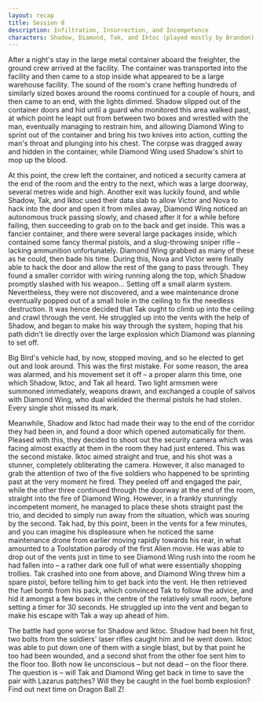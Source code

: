 ```yaml
---
layout: recap
title: Session 8
description: Infiltration, Insurrection, and Incompetence
characters: Shadow, Diamond, Tak, and Iktoc (played mostly by Brandon)
---
```

After a night's stay in the large metal container aboard the freighter, the ground crew arrived at the facility. The container was transported into the facility and then came to a stop inside what appeared to be a large warehouse facility. The sound of the room's crane hefting hundreds of similarly sized boxes around the rooms continued for a couple of hours, and then came to an end, with the lights dimmed. Shadow slipped out of the container doors and hid until a guard who monitored this area walked past, at which point he leapt out from between two boxes and wrestled with the man, eventually managing to restrain him, and allowing Diamond Wing to sprint out of the container and bring his two knives into action, cutting the man's throat and plunging into his chest. The corpse was dragged away and hidden in the container, while Diamond Wing used Shadow's shirt to mop up the blood.  

At this point, the crew left the container, and noticed a security camera at the end of the room and the entry to the next, which was a large doorway, several metres wide and high. Another exit was luckily found, and while Shadow, Tak, and Iktoc used their data slab to allow Victor and Nova to hack into the door and open it from miles away, Diamond Wing noticed an autonomous truck passing slowly, and chased after it for a while before failing, then succeeding to grab on to the back and get inside. This was a fancier container, and there were several large packages inside, which contained some fancy thermal pistols, and a slug-throwing sniper rifle – lacking ammunition unfortunately. Diamond Wing grabbed as many of these as he could, then bade his time. 
During this, Nova and Victor were finally able to hack the door and allow the rest of the gang to pass through. They found a smaller corridor with wiring running along the top, which Shadow promptly slashed with his weapon... Setting off a small alarm system. Nevertheless, they were not discovered, and a wee maintenance drone eventually popped out of a small hole in the ceiling to fix the needless destruction. It was hence decided that Tak ought to climb up into the ceiling and crawl through the vent. He struggled up into the vents with the help of Shadow, and began to make his way through the system, hoping that his path didn't lie directly over the large explosion which Diamond was planning to set off.  

Big Bird's vehicle had, by now, stopped moving, and so he elected to get out and look around. This was the first mistake. For some reason, the area was alarmed, and his movement set it off – a proper alarm this time, one which Shadow, Iktoc, and Tak all heard. Two light armsmen were summoned immediately, weapons drawn, and exchanged a couple of salvos with Diamond Wing, who dual wielded the thermal pistols he had stolen. Every single shot missed its mark.  

Meanwhile, Shadow and Iktoc had made their way to the end of the corridor they had been in, and found a door which opened automatically for them. Pleased with this, they decided to shoot out the security camera which was facing almost exactly at them in the room they had just entered. This was the second mistake. Iktoc aimed straight and true, and his shot was a stunner, completely obliterating the camera. However, it also managed to grab the attention of two of the five soldiers who happened to be sprinting past at the very moment he fired. They peeled off and engaged the pair, while the other three continued through the doorway at the end of the room, straight into the fire of Diamond Wing. However, in a frankly stunningly incompetent moment, he managed to place these shots straight past the trio, and decided to simply run away from the situation, which was souring by the second. 
Tak had, by this point, been in the vents for a few minutes, and you can imagine his displeasure when he noticed the same maintenance drone from earlier moving rapidly towards his rear, in what amounted to a Toolstation parody of the first Alien movie. He was able to drop out of the vents just in time to see Diamond Wing rush into the room he had fallen into – a rather dark one full of what were essentially shopping trollies. Tak crashed into one from above, and Diamond Wing threw him a spare pistol, before telling him to get back into the vent. He then retrieved the fuel bomb from his pack, which convinced Tak to follow the advice, and hid it amongst a few boxes in the centre of the relatively small room, before setting a timer for 30 seconds. He struggled up into the vent and began to make his escape with Tak a way up ahead of him.  

The battle had gone worse for Shadow and Iktoc. Shadow had been hit first, two bolts from the soldiers' laser rifles caught him and he went down. Iktoc was able to put down one of them with a single blast, but by that point he too had been wounded, and a second shot from the other foe sent him to the floor too. Both now lie unconscious – but not dead – on the floor there. The question is – will Tak and Diamond Wing get back in time to save the pair with Lazarus patches? Will they be caught in the fuel bomb explosion? Find out next time on Dragon Ball Z!